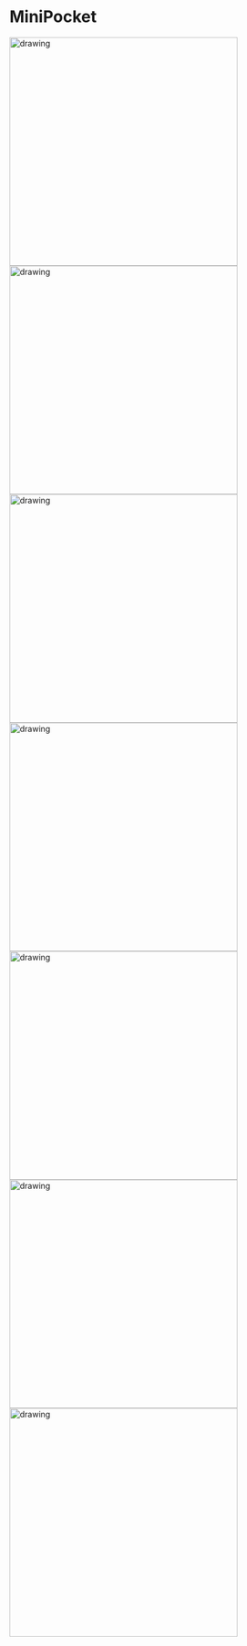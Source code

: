 # MiniPocket
<img src="screenshot/2.png" alt="drawing" width="400"/> <img src="screenshot/4.png" alt="drawing" width="400"/>
<img src="screenshot/6.png" alt="drawing" width="400"/><img src="screenshot/7.png" alt="drawing" width="400"/>
<img src="screenshot/8.png" alt="drawing" width="400"/><img src="screenshot/9.png" alt="drawing" width="400"/>
<img src="screenshot/10.png" alt="drawing" width="400"/> 
